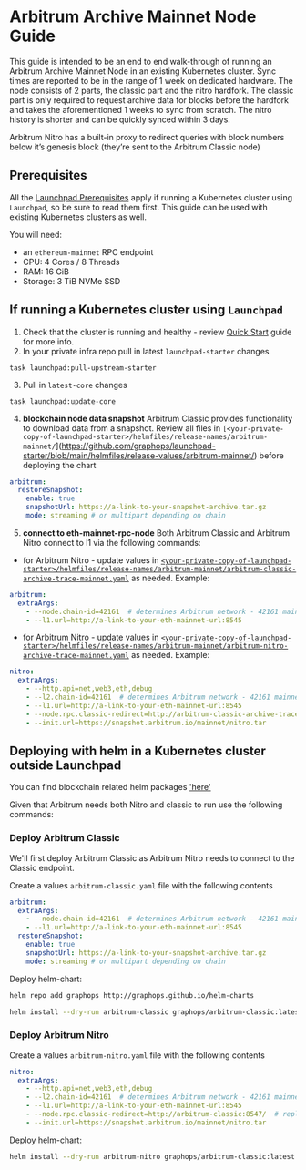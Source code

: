 ---
---
# Arbitrum Archive Mainnet Node Guide

This guide is intended to be an end to end walk-through of running an Arbitrum Archive Mainnet Node in an existing Kubernetes cluster.
Sync times are reported to be in the range of 1 week on dedicated hardware. The node consists of 2 parts, the classic part and the nitro hardfork. The classic part is only required to request archive data for blocks before the hardfork and takes the aforementioned 1 weeks to sync from scratch. The nitro history is shorter and can be quickly synced within 3 days.

Arbitrum Nitro has a built-in proxy to redirect queries with block numbers below it’s genesis block (they’re sent to the Arbitrum Classic node)

## Prerequisites

All the [Launchpad Prerequisites](../prerequisites) apply if running a Kubernetes cluster using `Launchpad`, so be sure to read them first. This guide can be used with existing Kubernetes clusters as well.

You will need:
- an `ethereum-mainnet` RPC endpoint
- CPU: 4 Cores / 8 Threads
- RAM: 16 GiB
- Storage: 3 TiB NVMe SSD

## If running a Kubernetes cluster using `Launchpad`

1. Check that the cluster is running and healthy - review [Quick Start](../quick-start/) guide for more info.
2. In your private infra repo pull in latest `launchpad-starter` changes
```shell
task launchpad:pull-upstream-starter
``` 
3. Pull in `latest-core` changes
```shell
task launchpad:update-core
``` 
4. **blockchain node data snapshot** Arbitrum Classic provides functionality to download data from a snapshot. Review all files in `[<your-private-copy-of-launchpad-starter>/helmfiles/release-names/arbitrum-mainnet/`](https://github.com/graphops/launchpad-starter/blob/main/helmfiles/release-values/arbitrum-mainnet/) before deploying the chart
```yaml
arbitrum:
  restoreSnapshot:
    enable: true
    snapshotUrl: https://a-link-to-your-snapshot-archive.tar.gz
    mode: streaming # or multipart depending on chain
```

5. **connect to eth-mainnet-rpc-node** Both Arbitrum Classic and Arbitrum Nitro connect to l1 via the following commands:
- for Arbitrum Nitro - update values in [`<your-private-copy-of-launchpad-starter>/helmfiles/release-names/arbitrum-mainnet/arbitrum-classic-archive-trace-mainnet.yaml`](https://github.com/graphops/launchpad-starter/blob/main/helmfiles/release-values/arbitrum-mainnet/arbitrum-classic-archive-trace-mainnet.yaml) as needed. Example:
```yaml
arbitrum:
  extraArgs:
    - --node.chain-id=42161  # determines Arbitrum network - 42161 mainnet
    - --l1.url=http://a-link-to-your-eth-mainnet-url:8545
```
- for Arbitrum Nitro - update values in [`<your-private-copy-of-launchpad-starter>/helmfiles/release-names/arbitrum-mainnet/arbitrum-nitro-archive-trace-mainnet.yaml`](https://github.com/graphops/launchpad-starter/blob/main/helmfiles/release-values/arbitrum-mainnet/arbitrum-nitro-archive-trace-mainnet.yaml) as needed. Example:
```yaml
nitro:
  extraArgs:
    - --http.api=net,web3,eth,debug
    - --l2.chain-id=42161  # determines Arbitrum network - 42161 mainnet
    - --l1.url=http://a-link-to-your-eth-mainnet-url:8545
    - --node.rpc.classic-redirect=http://arbitrum-classic-archive-trace-mainnet-0:8547/
    - --init.url=https://snapshot.arbitrum.io/mainnet/nitro.tar
```

## Deploying with helm in a Kubernetes cluster outside Launchpad

You can find blockchain related helm packages ['here'](https://github.com/graphops/helm-charts/tree/main/charts)

Given that Arbitrum needs both Nitro and classic to run use the following commands:

### Deploy Arbitrum Classic

We'll first deploy Arbitrum Classic as Arbitrum Nitro needs to connect to the Classic endpoint. 

Create a values `arbitrum-classic.yaml` file with the following contents
```yaml
arbitrum:
  extraArgs:
    - --node.chain-id=42161  # determines Arbitrum network - 42161 mainnet
    - --l1.url=http://a-link-to-your-eth-mainnet-url:8545
  restoreSnapshot:
    enable: true
    snapshotUrl: https://a-link-to-your-snapshot-archive.tar.gz
    mode: streaming # or multipart depending on chain
```

Deploy helm-chart:

```sh
helm repo add graphops http://graphops.github.io/helm-charts
```

```sh
helm install --dry-run arbitrum-classic graphops/arbitrum-classic:latest --namespace arbitrum-mainnet --value arbitrum-classic.yaml
```

### Deploy Arbitrum Nitro


Create a values `arbitrum-nitro.yaml` file with the following contents
```yaml
nitro:
  extraArgs:
    - --http.api=net,web3,eth,debug
    - --l2.chain-id=42161  # determines Arbitrum network - 42161 mainnet
    - --l1.url=http://a-link-to-your-eth-mainnet-url:8545
    - --node.rpc.classic-redirect=http://arbitrum-classic:8547/  # replace `arbitrum-classic` with the name of your arbitrum-classic release deployed at the previous step
    - --init.url=https://snapshot.arbitrum.io/mainnet/nitro.tar
```

Deploy helm-chart:

```sh
helm install --dry-run arbitrum-nitro graphops/arbitrum-classic:latest --namespace arbitrum-mainnet --value arbitrum-nitro.yaml
```
